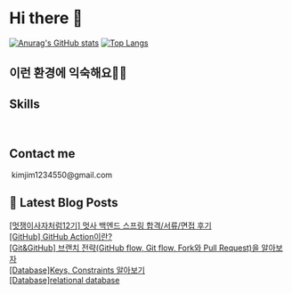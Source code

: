 # Hi there 👋

[![Anurag's GitHub stats](https://github-readme-stats.vercel.app/api?username=wlaud2000)](https://github.com/anuraghazra/github-readme-stats)
[![Top Langs](https://github-readme-stats.vercel.app/api/top-langs/?username=wlaud2000&layout=compact&hide=r,jupyter%20notebook,c%23&exclude_repo=roharui.github.io)](https://github.com/anuraghazra/github-readme-stats)

## 이런 환경에 익숙해요✍🏼

## Skills
<!-- https://github.com/Envoy-VC/awesome-badges -->
<p>
    <img alt="" src= "https://img.shields.io/badge/Spring-6DB33F?style=for-the-badge&logo=spring&logoColor=white"/> 
    <img alt="" src= "https://img.shields.io/badge/Java-ED8B00?style=for-the-badge&logo=openjdk&logoColor=white"/> 
    <img alt="" src= "https://img.shields.io/badge/C-00599C?style=for-the-badge&logo=c&logoColor=white"/>
</p>

## Contact me

<img alt="" src= "https://img.shields.io/badge/Gmail-D14836?style=for-the-badge&logo=gmail&logoColor=white"/>
kimjim1234550@gmail.com

## 📕 Latest Blog Posts

<a href=https://learning-study.tistory.com/entry/%EB%A9%8B%EC%9F%81%EC%9D%B4%EC%82%AC%EC%9E%90%EC%B2%98%EB%9F%BC12%EA%B8%B0-%EB%A9%8B%EC%82%AC-%EB%B0%B1%EC%97%94%EB%93%9C-%EC%8A%A4%ED%94%84%EB%A7%81-%ED%95%A9%EA%B2%A9%EC%84%9C%EB%A5%98%EB%A9%B4%EC%A0%91-%ED%9B%84%EA%B8%B0>[멋쟁이사자처럼12기] 멋사 백엔드 스프링 합격/서류/면접 후기</a></br><a href=https://learning-study.tistory.com/entry/GitHub-GitHub-Action%EC%9D%B4%EB%9E%80>[GitHub] GitHub Action이란?</a></br><a href=https://learning-study.tistory.com/entry/GitGitHub-%EB%B8%8C%EB%9E%9C%EC%B9%98-%EC%A0%84%EB%9E%B5Git-flow-GitHub-flow-Fork%EC%99%80-Pull-Request%EC%9D%84-%EC%95%8C%EC%95%84%EB%B3%B4%EC%9E%90>[Git&GitHub] 브랜치 전략(GitHub flow, Git flow, Fork와 Pull Request)을 알아보자</a></br><a href=https://learning-study.tistory.com/entry/DatabaseKeys-Constraints-%EC%95%8C%EC%95%84%EB%B3%B4%EA%B8%B0>[Database]Keys, Constraints 알아보기</a></br><a href=https://learning-study.tistory.com/entry/Databaserelational-database>[Database]relational database</a></br>
